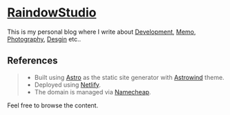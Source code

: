 # [RaindowStudio](https://raindowstudio.com/)
This is my personal blog where I write about [Development](), [Memo](), [Photography](), [Desgin]() etc..

## References
> - Built using [Astro](https://astro.build/) as the static site generator with [Astrowind](https://astrowind.vercel.app/) theme.
> - Deployed using [Netlify](https://www.netlify.com/).
> - The domain is managed via [Namecheap](https://www.namecheap.com/).

Feel free to browse the content.
